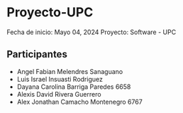 # Proyecto-UPC

Fecha de inicio: Mayo 04, 2024
Proyecto: Software - UPC

## Participantes
- Angel Fabian Melendres Sanaguano
- Luis Israel Insuasti Rodriguez
- Dayana Carolina Barriga Paredes 6658
- Alexis David Rivera Guerrero
- Alex Jonathan Camacho Montenegro 6767
